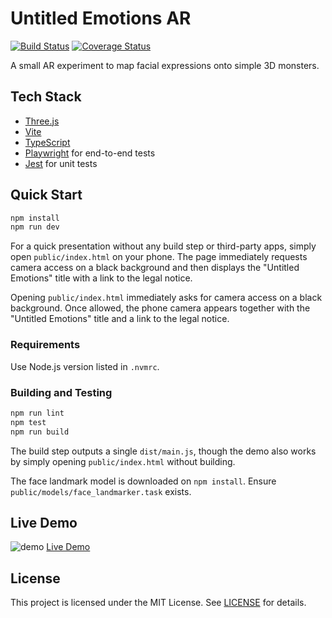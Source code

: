 # Untitled Emotions AR

[![Build Status](https://img.shields.io/badge/build-passing-brightgreen.svg)](#)
[![Coverage Status](https://img.shields.io/badge/coverage-100%25-brightgreen.svg)](#)

A small AR experiment to map facial expressions onto simple 3D monsters.

## Tech Stack
- [Three.js](https://threejs.org/)
- [Vite](https://vitejs.dev/)
- [TypeScript](https://www.typescriptlang.org/)
- [Playwright](https://playwright.dev/) for end-to-end tests
- [Jest](https://jestjs.io/) for unit tests

## Quick Start
```bash
npm install
npm run dev
```

For a quick presentation without any build step or third-party apps,
simply open `public/index.html` on your phone. The page immediately
requests camera access on a black background and then displays the
"Untitled Emotions" title with a link to the legal notice.

Opening `public/index.html` immediately asks for camera access on a black
background. Once allowed, the phone camera appears together with the
"Untitled Emotions" title and a link to the legal notice.

### Requirements
Use Node.js version listed in `.nvmrc`.

### Building and Testing
```bash
npm run lint
npm test
npm run build
```

The build step outputs a single `dist/main.js`, though the demo also works by
simply opening `public/index.html` without building.

The face landmark model is downloaded on `npm install`. Ensure `public/models/face_landmarker.task` exists.

## Live Demo
![demo](docs/demo.gif)
[Live Demo](https://<username>.github.io/untitled-emotions-ar/)

## License
This project is licensed under the MIT License. See [LICENSE](LICENSE) for details.
